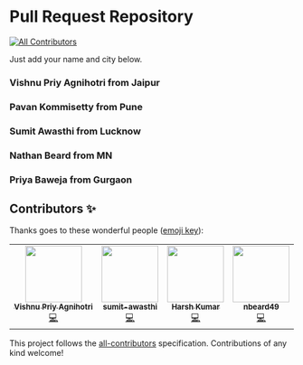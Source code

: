 # Pull Request Repository
<!-- ALL-CONTRIBUTORS-BADGE:START - Do not remove or modify this section -->
[![All Contributors](https://img.shields.io/badge/all_contributors-5-orange.svg?style=flat-square)](#contributors-)
<!-- ALL-CONTRIBUTORS-BADGE:END -->
Just add your name and city below.
### Vishnu Priy Agnihotri from Jaipur

### Pavan Kommisetty from Pune

### Sumit Awasthi from Lucknow

### Nathan Beard from MN


### Priya Baweja from Gurgaon

## Contributors ✨

Thanks goes to these wonderful people ([emoji key](https://allcontributors.org/docs/en/emoji-key)):

<!-- ALL-CONTRIBUTORS-LIST:START - Do not remove or modify this section -->
<!-- prettier-ignore-start -->
<!-- markdownlint-disable -->
<table>
  <tr>
    <td align="center"><a href="https://iamvpa.github.io/pw/"><img src="https://avatars1.githubusercontent.com/u/48381326?v=4" width="100px;" alt=""/><br /><sub><b>Vishnu Priy Agnihotri</b></sub></a><br /><a href="https://github.com/iamvpa/PRpractice/commits?author=iamvpa" title="Code">💻</a></td>
    <td align="center"><a href="https://github.com/sumit-awasthi"><img src="https://avatars0.githubusercontent.com/u/72277800?v=4" width="100px;" alt=""/><br /><sub><b>sumit-awasthi</b></sub></a><br /><a href="https://github.com/iamvpa/PRpractice/commits?author=sumit-awasthi" title="Code">💻</a></td>
    <td align="center"><a href="https://github.com/hadron43"><img src="https://avatars3.githubusercontent.com/u/55682057?v=4" width="100px;" alt=""/><br /><sub><b>Harsh Kumar</b></sub></a><br /><a href="https://github.com/iamvpa/PRpractice/commits?author=hadron43" title="Code">💻</a></td>
    <td align="center"><a href="https://github.com/nbeard49"><img src="https://avatars2.githubusercontent.com/u/17462407?v=4" width="100px;" alt=""/><br /><sub><b>nbeard49</b></sub></a><br /><a href="https://github.com/iamvpa/PRpractice/commits?author=nbeard49" title="Code">💻</a></td>

  </tr>
</table>

<!-- markdownlint-enable -->
<!-- prettier-ignore-end -->
<!-- ALL-CONTRIBUTORS-LIST:END -->

This project follows the [all-contributors](https://github.com/all-contributors/all-contributors) specification. Contributions of any kind welcome!
